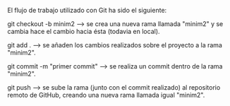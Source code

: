 El flujo de trabajo utilizado con Git ha sido el siguiente:

git checkout -b minim2  --> se crea una nueva rama llamada "minim2" y se cambia hace el cambio hacia ésta (todavia en local).

git add . --> se añaden los cambios realizados sobre el proyecto a la rama "minim2".

git commit -m "primer commit" --> se realiza un commit dentro de la rama "minim2".

git push --> se sube la rama (junto con el commit realizado) al repositorio remoto de GitHub, creando una nueva rama llamada igual "minim2".

